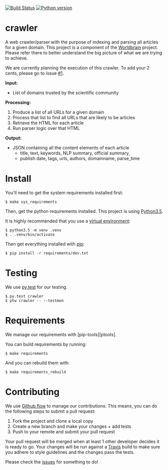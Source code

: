 [![Build Status](https://travis-ci.org/WorldBrain/crawler.svg?branch=master)](https://travis-ci.org/WorldBrain/crawler)
[![Python version](https://img.shields.io/badge/python-3.5-brightgreen.svg)](https://travis-ci.org/WorldBrain/crawler)

# crawler
A web crawler/parser with the purpose of indexing and parsing all articles for
a given domain. This project is a component of the [Worldbrain][wbrain] project.
Please refer there to better understand the big picture of what we are trying
to achieve.

We are currently planning the execution of this crawler. To add your 2 cents, please go to issue [#1][issue1].

**Input:**
  - List of domains trusted by the scientific community

**Processing:**
 1. Produce a list of all URLs for a given domain
 2. Process that list to find all URLs that are likely to be articles
 3. Retrieve the HTML for each article
 4. Run parser logic over that HTML

**Output:**
  - JSON containing all the content elements of each article
    - title, text, keywords, NLP summary, official summary,
    - publish date, tags, urls, authors, domainname, parse_time


# Install
You'll need to get the system requirements installed first:

```
$ make sys_requirements
```

Then, get the python requirements installed. This project is using [Python3.5][py35].

It is highly recommended that you use a [virtual environment][venv]:

```
$ python3.5 -m venv .venv
$ . .venv/bin/activate
```

Then get everything installed with [pip][pypip]:

```
$ pip install -r requirements/dev.txt
```

# Testing
We use [py.test][pytest] for our testing.

```
$ py.test crawler
$ ptw crawler -- --testmon
```

# Requirements
We manage our requirements with [pip-tools][ptools].

You can build requirements by running:

```
$ make requirements
```

And you can rebuild them with:

```
$ make requirements_rebuild
```

# Contributing
We use [Github flow][flow] to manage our contributions. This means, you
can do the following steps to submit a pull request:

  1. Fork the project and clone a local copy
  2. Create a new branch and make your changes + add tests
  3. Push to your remote and submit your pull request

Your pull request will be merged when at least 1 other developer decides it is
ready to go. Your changes will be run against a [Travis][travis] build to make
sure you adhere to style guidelines and the changes pass the tests.

Please check the [issues][issues] for something to do!

[pytest]: http://pytest.org/latest/
[venv]: https://docs.python.org/3/library/venv.html
[pypip]: https://pip.pypa.io/en/stable/
[py35]: https://www.python.org/download/releases/3.3.5/
[pip-tools]: https://github.com/nvie/pip-tools
[flow]: https://guides.github.com/introduction/flow/
[travis]: https://guides.github.com/introduction/flow/
[issues]: https://github.com/WorldBrain/crawler/issues
[wbrain]: https://github.com/WorldBrain/Webmarks
[issue1]: https://github.com/WorldBrain/crawler/issues/1

